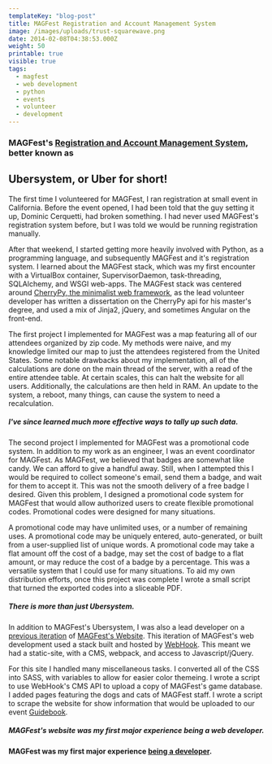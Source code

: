 ```yaml
---
templateKey: "blog-post"
title: MAGFest Registration and Account Management System
image: /images/uploads/trust-squarewave.png
date: 2014-02-08T04:38:53.000Z
weight: 50
printable: true
visible: true
tags:
  - magfest
  - web development
  - python
  - events
  - volunteer
  - development
---
```


### MAGFest's [Registration and Account Management System](https://github.com/magfest/ubersystem), better known as

## Ubersystem, or Uber for short!

The first time I volunteered for MAGFest, I ran registration at small event in California. Before the event opened, I had been told that the guy setting it up, Dominic Cerquetti, had broken something. I had never used MAGFest's registration system before, but I was told we would be running registration manually.

After that weekend, I started getting more heavily involved with Python, as a programming language, and subsequently MAGFest and it's registration system. I learned about the MAGFest stack, which was my first encounter with a VirtualBox container, SupervisorDaemon, task-threading, SQLAlchemy, and WSGI web-apps. The MAGFest stack was centered around [CherryPy, the minimalist web framework](https://cherrypy.org/), as the lead volunteer developer has written a dissertation on the CherryPy api for his master's degree, and used a mix of Jinja2, jQuery, and sometimes Angular on the front-end.

The first project I implemented for MAGFest was a map featuring all of our attendees organized by zip code. My methods were naive, and my knowledge limited our map to just the attendees registered from the United States. Some notable drawbacks about my implementation, all of the calculations are done on the main thread of the server, with a read of the entire attendee table. At certain scales, this can halt the website for all users. Additionally, the calculations are then held in RAM. An update to the system, a reboot, many things, can cause the system to need a recalculation.

##### I've since learned much more effective ways to tally up such data.

The second project I implemented for MAGFest was a promotional code system. In addition to my work as an engineer, I was an event coordinator for MAGFest. As MAGFest, we believed that badges are somewhat like candy. We can afford to give a handful away. Still, when I attempted this I would be required to collect someone's email, send them a badge, and wait for them to accept it. This was not the smooth delivery of a free badge I desired. Given this problem, I designed a promotional code system for MAGFest that would allow authorized users to create flexible promotional codes. Promotional codes were designed for many situations.

A promotional code may have unlimited uses, or a number of remaining uses. A promotional code may be uniquely entered, auto-generated, or built from a user-supplied list of unique words. A promotional code may take a flat amount off the cost of a badge, may set the cost of badge to a flat amount, or may reduce the cost of a badge by a percentage. This was a versatile system that I could use for many situations. To aid my own distribution efforts, once this project was complete I wrote a small script that turned the exported codes into a sliceable PDF.

##### There is more than just Ubersystem.

In addition to MAGFest's Ubersystem, I was also a lead developer on a [previous iteration](https://github.com/magfest/webhooktheme) of [MAGFest's Website](https://magfest.org). This iteration of MAGFest's web development used a stack built and hosted by [WebHook](http://www.webhook.com/). This meant we had a static-site, with a CMS, webpack, and access to Javascript/jQuery.

For this site I handled many miscellaneous tasks. I converted all of the CSS into SASS, with variables to allow for easier color themeing. I wrote a script to use WebHook's CMS API to upload a copy of MAGFest's game database. I added pages featuring the dogs and cats of MAGFest staff. I wrote a script to scrape the website for show information that would be uploaded to our event [Guidebook](https://guidebook.com/).

##### MAGFest's website was my first major experience being a web developer.

#### MAGFest was my first major experience [being a developer](https://github.com/magfest/ubersystem/pulls?q=is%3Apr+author%3Adaredoes+is%3Aclosed).
